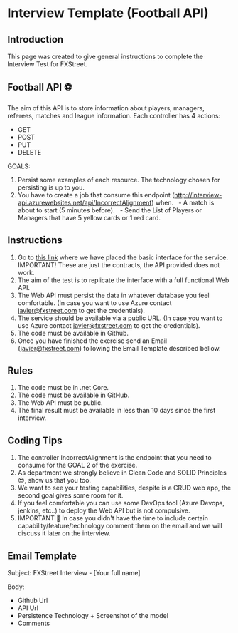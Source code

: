 # Interview Template (Football API)

## Introduction

This page was created to give general instructions to complete the Interview Test for FXStreet. 

## Football API :soccer:

The aim of this API is to store information about players, managers, referees, matches and league information. Each controller has 4 actions:

* GET
* POST
* PUT
* DELETE

GOALS:

1. Persist some examples of each resource. The technology chosen for persisting is up to you.
2. You have to create a job that consume this endpoint (http://interview-api.azurewebsites.net/api/IncorrectAlignment) when.
  - A match is about to start (5 minutes before).
  - Send the List of Players or Managers that have 5 yellow cards or 1 red card.

## Instructions


1. Go to [this link](http://interview-api.azurewebsites.net/swagger/index.html) where we have placed the basic interface for the service. IMPORTANT! These are just the contracts, the API provided does not work.
2. The aim of the test is to replicate the interface with a full functional Web API.
3. The Web API must persist the data in whatever database you feel comfortable. (In case you want to use Azure contact javier@fxstreet.com to get the credentials).
4. The service should be available via a public URL. (In case you want to use Azure contact javier@fxstreet.com to get the credentials).
5. The code must be available in Github.
6. Once you have finished the exercise send an Email (javier@fxstreet.com) following the Email Template described bellow.

## Rules

1. The code must be in .net Core.
2. The code must be available in GitHub.
3. The Web API must be public.
4. The final result must be available in less than 10 days since the first interview.

## Coding Tips

1. The controller IncorrectAlignment is the endpoint that you need to consume for the GOAL 2 of the exercise.
2. As department we strongly believe in Clean Code and SOLID Principles :heart_eyes:, show us that you too.
3. We want to see your testing capabilities, despite is a CRUD web app, the second goal gives some room for it.
4. If you feel comfortable you can use some DevOps tool (Azure Devops, jenkins, etc..) to deploy the Web API but is not compulsive.
5. IMPORTANT :running: In case you didn't have the time to include certain capability/feature/technology comment them on the email and we will discuss it later on the interview.

## Email Template

Subject: FXStreet Interview - [Your full name]

Body: 

* Github Url
* API Url 
* Persistence Technology + Screenshot of the model
* Comments
